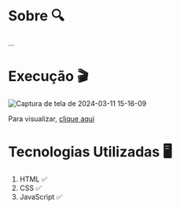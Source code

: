 # Sobre 🔍

...

# Execução 🎬

![Captura de tela de 2024-03-11 15-16-09](https://github.com/edsonaraujoneto/cadastro-de-dados-pda/assets/137104822/c5c81834-7a7b-40d7-93a5-682639a54ce2)


Para visualizar, [clique aqui](https://edsonaraujoneto.github.io/cadastro-de-dados/)


# Tecnologias Utilizadas 🖥

1. HTML ✅
2. CSS ✅
3. JavaScript ✅










   




